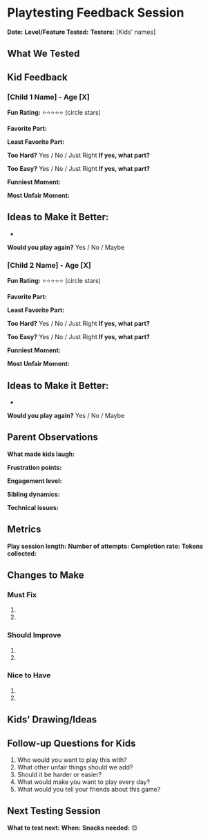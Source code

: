 # Playtesting Feedback Session

**Date:** 
**Level/Feature Tested:** 
**Testers:** [Kids' names]

## What We Tested
<!-- Brief description of what was played -->

## Kid Feedback

### [Child 1 Name] - Age [X]

**Fun Rating:** ⭐⭐⭐⭐⭐ (circle stars)

**Favorite Part:**
<!-- What did they like most? -->

**Least Favorite Part:**
<!-- What wasn't fun? -->

**Too Hard?** Yes / No / Just Right
**If yes, what part?**

**Too Easy?** Yes / No / Just Right
**If yes, what part?**

**Funniest Moment:**
<!-- What made them laugh? -->

**Most Unfair Moment:**
<!-- In a good way or bad way? -->

**Ideas to Make it Better:**
- 
- 

**Would you play again?** Yes / No / Maybe

### [Child 2 Name] - Age [X]

**Fun Rating:** ⭐⭐⭐⭐⭐ (circle stars)

**Favorite Part:**
<!-- What did they like most? -->

**Least Favorite Part:**
<!-- What wasn't fun? -->

**Too Hard?** Yes / No / Just Right
**If yes, what part?**

**Too Easy?** Yes / No / Just Right
**If yes, what part?**

**Funniest Moment:**
<!-- What made them laugh? -->

**Most Unfair Moment:**
<!-- In a good way or bad way? -->

**Ideas to Make it Better:**
- 
- 

**Would you play again?** Yes / No / Maybe

## Parent Observations

**What made kids laugh:**
<!-- Note genuine laughter moments -->

**Frustration points:**
<!-- Where did they struggle? -->

**Engagement level:**
<!-- Were they focused? Asking to stop? Wanting more? -->

**Sibling dynamics:**
<!-- How did they interact during play? -->

**Technical issues:**
<!-- Bugs, controls problems, etc. -->

## Metrics
**Play session length:** 
**Number of attempts:** 
**Completion rate:** 
**Tokens collected:** 

## Changes to Make

### Must Fix
<!-- Game-breaking or fun-killing issues -->
1. 
2. 

### Should Improve
<!-- Would make it better -->
1. 
2. 

### Nice to Have
<!-- Polish and extras -->
1. 
2. 

## Kids' Drawing/Ideas
<!-- Space for kids to draw their ideas or write notes -->

## Follow-up Questions for Kids
1. Who would you want to play this with?
2. What other unfair things should we add?
3. Should it be harder or easier?
4. What would make you want to play every day?
5. What would you tell your friends about this game?

## Next Testing Session
**What to test next:**
**When:**
**Snacks needed:** 😊